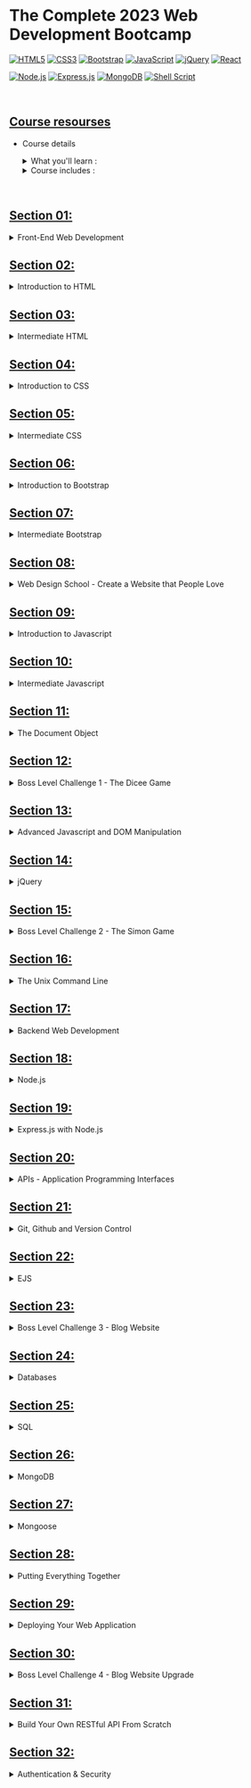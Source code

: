 # The Complete 2023 Web Development Bootcamp

<!-- Icon sections -->

[![HTML5](https://img.shields.io/badge/-HTML5-F05032?style=for-the-badge&logo=html5&logoColor=ffffff)](https://html.com/)
[![CSS3](https://img.shields.io/badge/-CSS3-007ACC?style=for-the-badge&logo=css3)](https://www.free-css.com/)
[![Bootstrap](https://img.shields.io/badge/Bootstrap-563D7C?style=for-the-badge&logo=bootstrap&logoColor=white)](https://getbootstrap.com/)
[![JavaScript](https://img.shields.io/badge/-JavaScript-%23F7DF1C?style=for-the-badge&logo=javascript&logoColor=000000&labelColor=%23F7DF1C&color=%23FFCE5A)](https://www.javascript.com/)
[![jQuery](https://img.shields.io/badge/jquery-%230769AD.svg?style=for-the-badge&logo=jquery&logoColor=white)](https://jquery.com/)
[![React](https://img.shields.io/badge/React-20232A?style=for-the-badge&logo=react&logoColor=61DAFB)](https://reactjs.org/)

[![Node.js](https://img.shields.io/badge/Node.js-43853D?style=for-the-badge&logo=node.js&logoColor=white)](https://nodejs.org/)
[![Express.js](https://img.shields.io/badge/express.js-%23404d59.svg?style=for-the-badge&logo=express&logoColor=%2361DAFB)](http://expressjs.com/)
[![MongoDB](https://img.shields.io/badge/MongoDB-4EA94B?style=for-the-badge&logo=mongodb&logoColor=white)](https://www.mongodb.com/)
[![Shell Script](https://img.shields.io/badge/Shell_Script-121011?style=for-the-badge&logo=gnu-bash&logoColor=white)](https://www.shellscript.sh/)

<br>

<!-- Course resources section -->

## [Course resourses](https://www.appbrewery.co/p/web-development-course-resources/)

- Course details
  <details>
    <summary> What you'll learn :</summary>

  - Build 16 web development projects for your portfolio, ready to apply for junior developer jobs.
  - After the course you will be able to build ANY website you want.
  - Work as a freelance web developer.
  - Master backend development with Node
  - Learn the latest technologies, including Javascript, React, Node and even Web3 development.
  - Build fully-fledged websites and web apps for your startup or business.
  - Master frontend development with React
  - Learn professional developer best practices.
  </details>

  <details> 
    <summary> Course includes :</summary>

  - 65 hours on-demand video
  - 49 downloadable resources
  - 86 articles
  - 14 coding exercise projects
  </details>

<br>
<!-- Course sections -->

## [Section 01:](https://github.com/jhwa426/Bootcamp-Web_Development/tree/main/Section%2001%20-%20Front-End%20Web%20Development)

<details>
  <summary>Front-End Web Development</summary>
	
  ### 1.1. How Does the Internet Actually Work?
  -	**Internet** is a long piece of wire, And that wire connects different computers to each other. It allows computers to transfer data through this giant wire
  -	A server is a computer that provides files and data to other computers, it allows access 24/7.
  -	A client is a computer that any user is used to access the internet.
  -	When the browser request a website, the request is sent to **ISP** (Internet server provider: The company we pay for internet service) then it searches at DNS that contains the web site's IP addresses. Once the DNS finds the IP address it sends it back to the browser vis ISP. Then the browser sends a direct request through ISP and this message will be delivered via Internet Backbone to the server that is located at that IP address. On that server, all files are needed to view the website home page. The server sends these files back to the client through the internet backbone and the client gets to see the website in the browser. All of that happens in milliseconds.

### 1.2. How Do Websites Actually Work?

- To access the web page we need a browser (allows to look up at IP address and receives data from the server).
- Data from the server contains HTML, CSS, and js files.

### 1.3. To get started

- Need Browser (chrome recommended)
- Text Edittor(Atom, vs code)

</details>

## [Section 02:](https://github.com/jhwa426/Bootcamp-Web_Development/tree/main/Section%2002%20-%20Introduction%20to%20HTML)

<details>
  <summary>Introduction to HTML</summary>

### 2.1. Introduction HTML

- HTML : Hyper Text Markup Language.
- A markup language is a computer language that uses tags to define elements within a document.
- html is the foundation of all websites.
- Tag consist of: open tag `<typeOfTag> and closing tag </typeOfTag>`.
- Ex: Heading tag h1, h2, ….,h6 . It gets smaller when the number goes up.
- <typeOfTag /> called self-closing tag.
- Ex: Spacing breack tag <code>br</code>.

### 2.2. The Anatomy of an HTML Tag

- < startTag > Content </ EndTag >
- Horizontal line tag hr accepts attribute size, noshade,..
- Attributes specify modification to the default element.
- Center content using tag `<center>content</center>`.
- Comments are not interpreted by the compiler `<!-- Comment -- >`.

### 2.3. What is The HTML Boilerplate?

- It Is a code template that could be reused.

```
<!doctype html>

<html lang="en">
<head>
<meta charset="utf-8"> //tell the browser that all text in page are encoded using utf-8 encoding system wich is the standered encoding.

<title>The HTML5 Herald</title>
<meta name="description" content="The HTML5 Herald">
<meta name="author" content="SitePoint">

<link rel="stylesheet" href="css/styles.css?v=1.0">

</head>

<body>
<script src="js/scripts.js"></script>
</body>
</html>
```

- <code>meta</code> tag utf-8 tell the browser that all texts on the page are encoded using utf-8 encoding system which is the standard encoding.
- Unicode “utf-8” has all characters and emojis.
- There is a different types of <code>meta</code> tags for diffrent purposes.

### 2.4. How to Structure Text in HTML?

- The code goes inside the body tag.
- Paragraph tag <code>p</code>.
- emphasis Tag <code>em</code> tells the browser that the words between it is emphasis, not just about style.
- italic tag <code>i</code> style element.
- Strong tag <code>strong</code> tells the browser that the words between it is Strong Importance Element.
- <code>bold</code> tag bold styles bold.

### 2.5. HTML Lists

- There are two types of lists.
- Ordered lists <code>ol</code> and unordered lists <code>ul</code>.
- Each type has children <code>li</code> for each item of the list.
- <code>ol</code> list has attributes: start and type to control the list items.

### 2.6. HTML Image Elements

- Self-closing tag that must be with <code>src</code> attribute to the image url.
- <code>alt</code> attribute helps google searching.

### 2.7. HTML Links and Anchor Tags

- HTML : HyperText Markup Language.
- HyperText is some parts of data that connect with hyper links, so when you click on it takes to another part.
- Anchor tags is closing tag `<a> Link text </a>`.
- <code>href</code> attribute is the link destination.

</details>

## [Section 03:](https://github.com/jhwa426/Bootcamp-Web_Development/tree/main/Section%2003%20-%20Intermediate%20HTML)

<details>
  <summary>Intermediate HTML</summary>

### 3.1. HTML Tables

- Tables main tag is <code>table</code>, and everything between is the actual content.
- To make row use tag <code>tr</code>.
- To make cell inside the row use <code>td</code>.

```
<table>
    <thead>
        <tr>
            <th colspan="2">The table header</th>
        </tr>
    </thead>
    <tbody>
        <tr>
            <td>The table body</td>
            <td>with two columns</td>
        </tr>
    </tbody>
</table>
```

### 3.2. HTML forms

- main form tag is <code>form</code> to define what should go into our form.
- <code>label</code> tag to some text related to the <code>input</code> element.
- To use different inputs simply change the <code>type</code> of the <code>input</code> to what is needed.
- <code>textarea</code> tag to write message.
- To submit <code>form</code> button use <code>input</code> with <code>type=”submit”</code>.

### 3.3. publish website

- use GitHub to publish free.
- Make a new repository.
- Initialize with a readme file.
- Upload project files
- Give the version a name and commit.
- Go to settings -> GitHub pages -> source
- Change source from none to the main branch.
- Now the website can be accessed by the internet.

</details>

## [Section 04:](https://github.com/jhwa426/Bootcamp-Web_Development/tree/main/Section%2004%20-%20Introduction%20to%20CSS)

<details>
  <summary>Introduction to CSS</summary>
  
  ### 4.1. Introduction to css
  -	CSS: cascading style sheet.
  -	Styling html.

### 4.2. Inline css

- Going into the tag and change style `attribute = "property:value;"`.

### 4.3. Internal css

- Add <code>style</code> tag inside the <code>head</code> tag.
- Select element inside <code>style</code> tag.
- Make styles -> <code>selector {Property : value}</code> .

```
<head>
<style>
body {
  background-color: linen;
}

</style>
</head>
```

- No website is completely unstyled. That means that there is <em>default styles</em> being applied by the browser.
- <code>hr</code> tag has border style default values.
- One of the most important role in CSS is to realize that everything in HTML is a box, and the style of these boxes can be affected by changing CSS styles.
- <code>height</code> property isn’t uniqe.
- <code>background-color</code> , <code>height</code>, <code>width</code> properties.
- Change default values to achieve the style needed.

### 4.4. External css

- Add styles in external file.css.
- <code>link</code> this file to html page at <code>head</code> tag.
- Anything in html is affected with this external css.
- This the best way to apply css.

### 4.5. Debug CSS code

- Errors in the console for link href for an external file.
- Inline styles override the external and internal styles.
- Internal styles override the external styles.

### 4.6. The Anatomy of CSS syntax

```
selector {
  propery: value;
}
// who { what: how; }
```

### 4.7. CSS selectors

- Using tag name.

```
tagName {
  propery: value;
}
```

- Using class attribute to specify styles for individual <code>html</code> element .

```
.class{
  propery: value;
}
```

- [Selectors refrence](https://www.w3schools.com/cssref/css_selectors.asp).

### 4.8. CSS Ids

- Using <code>id</code> attribute.
- We can only have one instance of one particular tag <code>id</code> inside a single page.
- <code>id</code> can only use in one place.
- <code>id</code> use to identify one element.

```
#id {
  propery: value;
}
```

- <code>class</code> can be used for a group of related items.
- <code>id</code> used to apply specific styles to a single element.
- Any HTML element can have more than one class.
- A pseudo-class is used to define a special state of an element

```
selector:pseudo-class {
  property: value;
}
```

- [Css pseudo classes](https://www.w3schools.com/css/css_pseudo_classes.asp).

</details>

## [Section 05:](https://github.com/jhwa426/Bootcamp-Web_Development/tree/main/Section%2005%20-%20Intermediate%20CSS)

<details>
  <summary>Intermediate CSS</summary>
  
  ### 5.1. What are favicons
  -	It started as an image that appears when the user adds the site to the favorites list, and now it is an image that appears next to the title of the site page.
  -	Favicon.com to create the favicon.
  -	Import it using link tag with `rel=”icon”` inside the head tag.
  ### 5.2. HTML Divs
  -	Div is a special HTML element that allows us to divide content into separate containers or boxes.
  -	It has a height if specify it using style or if it has a content.
  ### 5.3. Box Model
  -	Width and height of the element are pushing any other element.
  -	Border-width make outside border and affect the size of that element.
  -	Padding makes spaces inside the element and affects the size of that element.
  -	Margin makes space around elements and pushing them away.
  -	Inspect in chrome developer tools show box model to customize element.
  ### 5.4. CSS display property
  -	block elements take the whole width of the document.
  -	it doesn't allow another element to set at the same line.
  -	inline elements take the width of the content only.
  -	it doesn't allow to change the element width.
  -	there is an inline-block value, that allows to change width and set elements at the same line.
  -	`img` element treats as an inline-block.
  -	none value removes the element from the web page as it didn't exist.
  -	visibility: hidden -> disappear the element but still exist at the dom.
  ### 5.5. CSS Static and Relative Positioning
  -	there are default roles despite any CSS styles.
    -	first role: content is everything -> content is the first thing that determined how large things get displayed and what the height and width will be.
    -	second role: the order of elements that comes from HTML code -> how we write code into HTML file is how it be displayed.
    -	third role: children sit on parents -> that means that child goes on top of the parent(static position).
  -	To make changes to the order of elements use position property.
  -	static position is the default position of all HTML elements.
  -	Relative position it allows us to position element that we select relative to how it would be positioned had it been static.
  -	coordinates: top, bottom, left, right -> determines we want to move element.
  -	when move element with relative position it doesn't affect any other thing in the screen.
  -	it as if the old position is kept and everything else flows around it.
  -	top with relative make margin top from the static position.

### 5.6. Absolute Positioning

- with absolute positioning we positioning the element relative to it's parent .
- it is about adding a margin relative to it's parent element.
- fixed position -> fixs element in it's position relative to the body of the website and it doesn't moves despite scrolling. .

### 5.7. The Dark Art of Centering Elements

- text-align: center -> works with inline and block displayed elements that doesn't have width.
- margin: auto -> works with elements that have width.

### 5.8. Font Styling in Our Personal Site

- font-family: sans, sans-serif -> main fonts.
- google fonts to specific font. Link the fonts to html and use it with font-family property.

### 5.9. CSS sizing

- font-size: px -> static size.
- % to make size dynamic.
- 100% == 16px
- 1 em == 16px
- with % and em font size get inhereted from parent and added to the child.
- The difference between px and % or em that px doesn't inherte from parent.
- rem = ignore the parent size(root element), that mean parent size won't affect on the child.
- to change font color use color propery.
- font-weight.
- line-height: number -> number without measuring unit.

### 5.10. CSS float and clear

- float element left or right.
- float make other elements at the same row.
-     other elements use clear property to clear float Effect.
- clear value is anti the float value.

</details>

## [Section 06:](https://github.com/jhwa426/Bootcamp-Web_Development/tree/main/Section%2006%20-%20Introduction%20to%20Bootstrap)

<details>
  <summary>Introduction to Bootstrap</summary>
  
  ### 6.1. What is Bootstrap?
  -	Bootstrap is a front-end library, It's a free open source.
  -	front-end is whatever the user sees.
  -	backend determine how everything is going to work.
  -	Responsive means that it response to the view port.

### 6.2. Installing Bootstrap

- copy bootstap cdn -> the simplest way.
- cdn -> stands for content delivery network.
- the concept is instead of hosting website in single location, you have hole bunch of points where that website can be accessed, it looks for the shortest location that website can be delivered.
- when browser reachs cdn link it looks for the shortest root to download bootstrap files if the user doesn't download it.
- when it dowloaded broweser cashes files and doesn't need to redownload it.

  ```

    <!doctype html>
    <html lang="en">
      <head>
        <!-- Required meta tags -->
        <meta charset="utf-8">
        <meta name="viewport" content="width=device-width, initial-scale=1, shrink-to-fit=no">

        <!-- Bootstrap CSS -->
        <link rel="stylesheet" href="https://cdn.jsdelivr.net/npm/bootstrap@4.5.3/dist/css/bootstrap.min.css" integrity="sha384-TX8t27EcRE3e/ihU7zmQxVncDAy5uIKz4rEkgIXeMed4M0jlfIDPvg6uqKI2xXr2" crossorigin="anonymous">

        <title>Hello, world!</title>
      </head>
      <body>
        <h1>Hello, world!</h1>

        <!-- Optional JavaScript; choose one of the two! -->

        <!-- Option 1: jQuery and Bootstrap Bundle (includes Popper) -->
        <script src="https://code.jquery.com/jquery-3.5.1.slim.min.js" integrity="sha384-DfXdz2htPH0lsSSs5nCTpuj/zy4C+OGpamoFVy38MVBnE+IbbVYUew+OrCXaRkfj" crossorigin="anonymous"></script>
        <script src="https://cdn.jsdelivr.net/npm/bootstrap@4.5.3/dist/js/bootstrap.bundle.min.js" integrity="sha384-ho+j7jyWK8fNQe+A12Hb8AhRq26LrZ/JpcUGGOn+Y7RsweNrtN/tE3MoK7ZeZDyx" crossorigin="anonymous"></script>

        <!-- Option 2: jQuery, Popper.js, and Bootstrap JS
        <script src="https://code.jquery.com/jquery-3.5.1.slim.min.js" integrity="sha384-DfXdz2htPH0lsSSs5nCTpuj/zy4C+OGpamoFVy38MVBnE+IbbVYUew+OrCXaRkfj" crossorigin="anonymous"></script>
        <script src="https://cdn.jsdelivr.net/npm/popper.js@1.16.1/dist/umd/popper.min.js" integrity="sha384-9/reFTGAW83EW2RDu2S0VKaIzap3H66lZH81PoYlFhbGU+6BZp6G7niu735Sk7lN" crossorigin="anonymous"></script>
        <script src="https://cdn.jsdelivr.net/npm/bootstrap@4.5.3/dist/js/bootstrap.min.js" integrity="sha384-w1Q4orYjBQndcko6MimVbzY0tgp4pWB4lZ7lr30WKz0vr/aWKhXdBNmNb5D92v7s" crossorigin="anonymous"></script>
        -->
      </body>
    </html>
  ```

### 6.3. Web Design 101 - Wireframing

- Wireframing -> settle all design before coding it(using sketch).
- markup -> high fidelity representation of design. what you see is what you end up getting(using photoshop).
- prototyppe -> animated version of website.

### 6.4. The Bootstrap Navigation Bar

- [Documentation](https://getbootstrap.com/docs/4.5/components/navbar/)

### 6.5. Bootstrap Grid Layout System

- [Documntaion](https://getbootstrap.com/docs/4.5/layout/grid/)

### 6.6. A Note About CSS Link Order

- CSS code is executed from bottom to top so the order of your code matters
- Unlike CSS and JavaScript, HTML code is executed from top to bottom so the order of your code matters.

### 6.7. Bootstrap Containers

- all content goes inside container.
- container-fluid -> takes 100% width of the screen.

### 6.8. Bootstrap Buttons & Font Awesome

- [Buttons Documentation](https://getbootstrap.com/docs/4.5/components/buttons/).
- link fontAwesome library to our website.
- [fontAwesome](https://fontawesome.com/).

</details>

## [Section 07:](https://github.com/jhwa426/Bootcamp-Web_Development/tree/main/Section%2007%20-%20Intermediate%20to%20Bootstrap)

<details>
  <summary>Intermediate Bootstrap</summary>
  
  ### 7.1. The Bootstrap Carousel
  -	slideshow.
  -	set carousel options by adding data-option="value".
  -	[Documentation](https://getbootstrap.com/docs/4.5/components/carousel/).
  -	aria-hidden="true" -> to be hidden from screen reader.
  -	class="sr-only" -> to screen reader only.
  ### 7.2. The Bootstrap Cards
  -	[Documentation](https://getbootstrap.com/docs/4.5/components/card/).
  ### 7.3. The CSS Z-Index and Stacking Order
  -	Each element has x, y and z aixs.
  -	the default z-index for all elements is 0.
  -	-1 -> shows the element behind everything.
  -	z-index only work when element has position fixed, absolute and relative.
  -	static position doesn't make z-index work.

### 7.4. Media Query Breakpoints

- Make website responsive by media query.
- @media < type > ( feature )
- there is many types of media like print, speach, screen.

### 7.5. How to become a Better Programmer

- Code Refactoring:
  - Readablity -> easy to understand not just for urself but to your future self, and for others.
  - Modularity -> how easy to use bets of code.
  - Efficiency -> how fast does your code run.
  - length.

### 7.6. Advanced CSS - Combining Selectors

- selector1, selector2 { sharedProperty }
- Hierarchical Selectors -> selector1(parent) selector2(child){propertyAppiedToChild}
- Combined Selectors -> selector1.selctor2{ProprtyToTheSameElement}

### 7.7. Advanced CSS - Selector Priority

- the last css role has priorety over everything above it.
- class is more specific than html selector, So it has high priorty.
- id has the highest priorty than class and html.

</details>

## [Section 08:](https://github.com/jhwa426/Bootcamp-Web_Development/tree/main/Section%2008%20-%20Web%20Design%20School%20-%20Create%20a%20Website%20that%20People%20Love)

<details>
  <summary>Web Design School - Create a Website that People Love</summary>

### 8.1. Introduction to web Design

- Users take milliseconds to judge the product through it's design.
- Design is the cheapest way to make product look expensive.

### 8.2. principles of design - 1. Color Theory

- principles of design:
- color theory -> Every main color have a mood.
  1. Red -> love, energy, intensity.
  2. Yellow -> Joy, intellect, attention
  3. Green -> freshness, safty, growth.
  4. Blue -> stability, trust, serenity.
  5. Purble -> Royality, wealth, feminity.
- what msg I wanna give to User?
- colorbullet.

### 8.3. principles of design - 2. Typography

- like colors, fonts have different moods.
- serif family -> traditional, stable, respectable.
- use only 2 fonts to one design.

### 8.4. principles of design - 2. User Interface

1. hierarchy:

   - eyes look at big items first.
   - color can make eyes look at the item directly.

2. layout :

   - different size, image, shape .
   - lenght of each line of text doesn't be too short or too long.

3. Alignment:

   - Position items on website relative to each other.
   - reduce the number of aligments

4. white space (space around elements):

   - By adding more space around the element it makes design more minimilize and more elevated.

5. Audience:

   - Think about the audience and what important for them.
   - flexibility important for design.

### 8.5. principles of design - 3. User Experience

1. simplicity.
2. Consistency:

   - but also keep the functionality.
   - make it simple to use, not make user learn how to use.

3. Reading Patterns
4. All platform design

   - Responsive is very important.
   - Not take much scroll to know what is going on in the website.
   - Not make much warning messages.

5. **Don't use Your Powers For Evil**

   - Don't make user make actions that he don't neccessarly do this.
     Ex. make btn that buy for something colored to buy more than the main buying btn.
   - Help user to do what they want to do.

### 8.6. practise

- [Hotel page for practise](https://www.canva.com/design/DAELSe8JfD4/3vIsqI3kACNKsbFqYu-9lQ/view?utm_content=DAELSe8JfD4&utm_campaign=designshare&utm_medium=link&utm_source=publishsharelink#1).

</details>

## [Section 09:](https://github.com/jhwa426/Bootcamp-Web_Development/tree/main/Section%2009%20-%20Javascript)

<details>
  <summary>Introduction to Javascript</summary>

### 9.1. Introduction to Javascript

- It also known [EcmaScript](https://en.wikipedia.org/wiki/ECMAScript).
- java vs javaScript is like car vs carprt.
-     js id interpreted programming language, java is compiled programming language.
- It started as front-end language to make animation.

### 9.2. Javascript Alerts - Adding Behaviour

- Google chrome provide developer tool console to write line by line js code.
- using source tap inside console tap to write multiple lines of js code.
- source -> snippts -> new snippt (file.js);

```
  alert('Message to be alerted.');
  //keyword("")end
```

### 9.3. Data Types

- String -> everything inside "" or ''.
- Numbers.
- Boolean -> true or false.
- typeof(variable) -> tells the type of the variable.

### 9.4. Variables

- prompt('msg') -> allows user to write input.
- var name = value -> to define variable.

### 9.5. Naming and Naming Conventions

- naming variables using camelCase.
- always give meaning names to variables.
- variables name can't be a keyword.
- variables name can't begin with numbers but it can contain number.
- variables name can't contain Spaces.
- numbers, characters, \_ , $ are the only simpoles that valid.

### 9.6. String Concatenation

- concat two or more strings using + -> Str1 + str2 = srt1str2.

### 9.7. String Lengths

- str.length -> returns the numbers of str characters.

### 9.8. Slicing and Extracting Parts of a String

- programmers always count from 0.
- slice(startindex, endIndex) -> Starting from StartIndex untill but not incloding endIndex and returns that new str.

```
  var tweet = prompt("Msg limited to 140 char.")
  var sliceTweet = tweet.slice(0, 140)
  alert("You tweeted: " + sliceTweet)
```

### 9.9. Changing Casing in Text

- str.toUpperCase() -> all characters to upperCase.
- str.toLowerCase() -> all characters to lowerCase.

```
  var name = prompt("Enter Name")
  var fLetter = name.slice(0, 1);
  var restOfLetters = name.slice(1, name.length);
  alert("Your name is: " + fLetter.toUpperCase() + restOfLetters.toLowerCase())
```

### 9.10. Basic Arithmetic and the Modulo Operator in Javascript

- Modulo -> gives the remainer of the division (num % num).
- Modulo checkes if a number is fully divisible by another number.

### 9.11. Increment and Decrement

- var x = 1 ; x = x + 1; -> Equals x++ ->Equals x += x
- var x = xNum; var y = yNum -> x += y // adding y to x
- += , -=, \*=, /= all works the same.

### 9.12. Functions Part 1: Creating and Calling Functions

- Functions -> is package reapeted code into {} and giving it a name.
- all that blocked code will be exicuted when you call that function.
- creating a function -> function funcName(){//package of code}
- calling function -> funcName();.

### 9.13. Functions Part 2: Parameters and Arguments

- functions take inputs called parameters.
- It's variable that can be used in this function.
- Math.floor(number) -> round down Number.

```
  function lifeInWeeks(age) {

      //Write your code here.
      var   leftedYears = 90 - age;
      var   days = leftedYears * 365;
      var   weeks = leftedYears * 52;
      var   months = leftedYears * 12;
      console.log("You have " + days  + " days, " + weeks + " weeks, and " + months + " months left.")

  }
  lifeInWeeks(25)

```

### 9.14. Functions Part 3: Outputs & Return

- In order to have output from function we have to use return keyword.

</details>

## [Section 10:](https://github.com/jhwa426/Bootcamp-Web_Development/tree/main/Section%2010%20-%20Intermediate%20Javascript)

<details>
  <summary>Intermediate Javascript</summary>

### 10.1. Random Number Generation in

- Math.random() -> generates random number between 0 and 0.999999999999 it never reachs 1.
- [Documentation](https://developer.mozilla.org/en-US/docs/Web/JavaScript/Reference/Global_Objects/Math/random).
- Math.random() \* num -> range of numbers is from 0 to less than (not including) num.
- Pseudorandom number generators](https://www.youtube.com/watch?v=GtOt7EBNEwQ).
- Math.floor(Math.random() \* n) +1 -> generates Number between 1 to n.

### 10.2. Control Statements: Using If-Else Conditionals & Logic

- control flow -> controling the flow of code depends on condition.

### 10.3. Comparators and Equality

- Comparators -> compare two different values.
- ===, ==, <, >, <=, >=, !==, !=.
- The important difference between === and == is even though === check for equality also checking the type of data type.

### 10.4. Combining Comparators

- AND &&, OR ||, NOT !.

### 10.5. Coding Exercise 5: BMI Calculator

```
function bmiCalculator (weight, height) {

    var interpretation = weight / (height *2);

    if (interpretation < 18.5)

    {

        return "Your BMI is " + interpretation + ", so you are underweight.";

    }

    else if (interpretation >= 18.5 && interpretation <= 24.9)

    {

        return "Your BMI is " + interpretation + ", so you have a normal weight.";

    }

    else {

        return "Your BMI is " + interpretation + ", so you are overweight.";

    }

    return interpretation;

}
```

### 10.6. Coding Exercise 6: Leap Year Challenge

```
function isLeap(year) {

    if (year % 4 === 0 ) {
        if(year % 100 === 0){
            if(year % 400 === 0){
                return "Leap year."
            }else{
                return "Not leap year."
            }
        }else{
            return "Leap year."
        }

    } else {
        return "Not leap year."
    }

}
```

### 10.7. Collections: Working with Javascript

- Arrays -> is a collection of related items that can be stored together into the same variable.
- var arr = [item1, item2, item3, ....].
- arr[0] -> returns the fisrt index.
- arr.length -> the number of array items.
- arr.includes(item) -> check if this item is exist, it returns true or false.

### 10.8. Adding Elements and Intermediate

- arr.push(value) -> Adding new item at the end of the array.
- arr.pop() -> Remove the last item of the array.
- fizzBuzz Game :

```
var result = [];
var count = 1;
function fizzBazz(){
  while(count <= 100 ){ //while loop
    if (count % 3 === 0 && count % 5 ===0){
      result.push("fizzBuzz")
    }else if(count % 3 === 0){
      result.push("fizz")
    }else if (count % 5 === 0){
      result.push("buzz")
    }else{
      result.push(count)
    }
    count++;
  }
  console.log(result);
}
```

- The order of if statements is matter.

### 10.9. Coding Exercise 7: Who's Buying Lunch?

```
function whosPaying(names) {

    var arrayLength = names.length;

    var randomIndex = Math.floor(Math.random() * arrayLength);

    return names[randomIndex] + " is going to buy lunch today!";

}
```

### 10.10. Control Statements: While Loops

- To make sequance of data.
- while(end){//Sequance something ; change}
- satete -> if something is true.
- The bad thing about while loop is that it will run the program as long the condition is true, So it might be infinte loop.

```
  //Bottels Challenge solution
  var numberOfBottles = 99
  while (numberOfBottles >= 0) {
      var bottleWord = "bottle";
      if (numberOfBottles === 1) {
    bottleWord = "bottles";
      }
      console.log(numberOfBottles + " " + bottleWord + " of beer on the wall");
      console.log(numberOfBottles + " " + bottleWord + " of beer,");
      console.log("Take one down, pass it around,");
    numberOfBottles--;
      console.log(numberOfBottles + " " + bottleWord + " of beer on the wall.");
}
```

### 10.11. Control Statements: For Loops

- for(start; end; change){//Sequance something}.
- iterate -> run a piece of code many times.
- Fibonacci Callenge

```
function fibonacciGenerator (n) {
        var output = [];
  if(n === 1){
    output = [0];
  }else if (n=== 2){
    output = [0, 1];
  }else{
    output = [0, 1];
    for(var i = 2; i< n; i++){
      output.push(output[output.length -2] + output[output.length - 1]);
    }
  }
  return output;
}
```

- [Challenge flowchart](https://drive.google.com/file/d/1g8vVtqhSj44vcElfc-HK0nMbecteW8Yg/view).

</details>

## [Section 11:](<https://github.com/jhwa426/Bootcamp-Web_Development/tree/main/Section%2011%20-%20The%20Document%20Object%20Model%20(DOM)>)

<details>
  <summary>The Document Object</summary>

### 11.1. Adding Javascript to Websites

- Inline js -> By adding attributes to html elements, EX. onload="jsCode".(Not a good practice).
- Enternal -> By adding script type="text/javascript" tag to page and write js code inside it.
- External file -> script tag with src to the external js file.
- js scripts tag goes at the bottom of code unlike css links.

### 11.2. Object Model (DOM)

- DOM -> Document Object Model.
- it turns the document into a tree of objects that can be related to each others.
- [HTML tree Generator Extention](https://chrome.google.com/webstore/detail/html-tree-generator/dlbbmhhaadfnbbdnjalilhdakfmiffeg).
- Each child enhirets a document object.
- [firstElementChild](https://developer.mozilla.org/en-US/docs/Web/API/ParentNode/firstElementChild).
- [lastElementChild](https://developer.mozilla.org/en-US/docs/Web/API/ParentNode/lastElementChild).
- Objects inside the DOM has properties(describes thomething about object) and methods(the things that object can do).
- Metod -> is associated to an object.

### 11.3. Selecting HTML Elements with js

- [getElementById](https://developer.mozilla.org/en-US/docs/Web/API/Document/getElementById).
- [querySelector](https://developer.mozilla.org/en-US/docs/Web/API/Document/querySelector).
- [querySelectorAll](https://developer.mozilla.org/en-US/docs/Web/API/Document/querySelectorAll).

### 11.4. Manipulating and Changing Styles

- style property -> to change the css styles.
- [Css properites in js](https://www.w3schools.com/jsref/dom_obj_style.asp).

### 11.5. The Separation of Concerns: Structure vs Style vs Behaviour

- html file -> to strucure
- css files -> to style
- js file -> to behaviour
- Adding classes using js and style that classes using css.
- element.classList -> returns the list of classes.
- element.classList.add("className") -> add class to element.

### 11.6. Text Manipulation and the Text Content

- element.innerHTML -> all child html.
- element.textContent -> the child text only without html tags.

### 11.7. Manipulating HTML Element Attributes

- [attributes](https://developer.mozilla.org/en-US/docs/Web/API/Element/attributes).
- [setAttribute](https://developer.mozilla.org/en-US/docs/Web/API/Element/setAttribute), [getAttribute](https://developer.mozilla.org/en-US/docs/Web/API/Element/getAttribute), [toggleAttribute](https://developer.mozilla.org/en-US/docs/Web/API/Element/toggleAttribute)

</details>

## [Section 12:](https://github.com/jhwa426/Bootcamp-Web_Development/tree/main/Section%2012%20-%20%20Boss%20Level%20Challenge%201%20-%20The%20Dicee%20Game)

<details>
  <summary>Boss Level Challenge 1 - The Dicee Game</summary>
- Dicee Game project.
</details>

## [Section 13:](https://github.com/jhwa426/Bootcamp-Web_Development/tree/JS-and-DOM-manipulation/Section%2013%20-%20Advanced%20Javascript%20and%20DOM%20Manipulation)

<details>
  <summary>Advanced Javascript and DOM Manipulation</summary>

- Drum kit project.

### 13.1. Adding Event Listeners to a Button

- [addEventListener](https://developer.mozilla.org/en-US/docs/Web/API/EventTarget/addEventListener).

### 13.2. Higher Order Functions and Passing

- Higher Order Functions -> are functions that takes other functions as inputs or returns function as an output.

### 13.3. A Deeper Understanding of Javascript Objects

- Constructor: A constructor is a function that initializes an object.
- Constructor functions -> the name has to be capitalized.

```
  // Create constructor
  function Person(first, last, age, eye) {
    this.firstName = first;
    this.lastName = last;
    this.age = age;
    this.eyeColor = eye;
  }
  //create objects
  var myFather = new Person("John", "Doe", 50, "blue");
  var myMother = new Person("Sally", "Rally", 48, "green");
```

### 13.4. How to Use Switch Statements in js

- switch takes code into different track depending on differnt value.

### 13.5. Objects, their Methods and the Dot Notaion

- Method is a function that associated with an object.
- calling methods and ptoperty -> with dot notation.

```
      var crash = new Audio("./sounds/crash.mp3") //Create object from Audio constructor
      crash.play() // Use play function from the Audio constructor
```

### 13.6. Using Keyboard Event Listeners to Check for Key Presses

- using eventListner keydown.

### 13.7. Understanding Callbacks and How to Respond to Events

- Callback function -> is a function that gets passed in as an input.
- It has to wait something to happens.
- It triggers the actual event that happens.

### 13.8. Adding Animation to Websites

- Adding class to clicked btn and setTimeout to remove the class

</details>

## [Section 14:](https://github.com/jhwa426/Bootcamp-Web_Development/tree/main/Section%2014%20-%20jQuery)

<details>
  <summary>jQuery</summary>

### 14.1. What is jQuery?

- jQuery is javascript library that someone wrote it to simplify js code and make it easy to use.

### 14.2. How to Incorporate jQuery into websites

- Download jquery file or use cdn link.
- include scripts at the end of website or add the code inside ready function to avoid loading js file before loading jquery file.

```
$( document ).ready(function() {
  // Handler for .ready() called.
});
```

### 14.3. How Minification Works to Reduce File Size

- Minify file removes spaces, comments and new lines to Reduce File Size.
- [Minifier website](https://www.minifier.org/).

### 14.4. Selecting Elements with jQuery

- Using $('selector').

### 14.5. Manipulating Styles with jQuery

- $('Selector').css('cssProperty', 'value') -> To set the value.
- $('Selector').css('cssProperty', 'value') -> To get the value.
- $('Selector').addClass('classname1 className2'), $('Selector').removeClass('classname1 className2').
- $('Selector').hasClass('className') -> return true or false.

### 14.6. Manipulating Text with jQuery

- $('Selector').text('Text to be added').
- $('Selector').html('< htmlTag />').

### 14.7. Manipulating Attributes with jQuery

- $('Selector').attr('attName', 'value') -> To set the attr value.
- $('Selector').attr('attName', 'value') -> To get the attr value.
- class is also attr.

### 14.8. Adding Event Listeners with jQuery

- $('Selector').eventName(callbackFunction) -> It triggers all element that matches Selector without having to make for loop.
- $('Selector').on("eventName", callbackFunction).

### 14.9. Adding and Removing Elements with jQuery

- element.before(element) -> creates element before the target element itself(before the opening tag of the selected element).
- element.prepend(element) -> creates element before the content of target element.
- element.after(element) -> creates element after the target element itself(after the opening tag of the selected element).
- element.apend(element) -> creates element after the content of target element.
- element.remove() -> Removes all selected elements.

### 14.10. Website Animations with jQuery

- element.hide(), element.show(), element.toggle().
- element.fadeOut(), element.fadeIn(), element.fadeToggle().
- element.slideUp(), element.slideDown(), element.slideToggle().
- element.animate({poperty: value}) -> we can only add css roles that a numeric value.

</details>

## [Section 15:](https://github.com/jhwa426/Bootcamp-Web_Development/tree/main/Section%2015%20-%20Boss%20Level%20Challenge%202%20-%20The%20Simon%20Game)

<details>
  <summary>Boss Level Challenge 2 - The Simon Game</summary>
- Dicee Game project.
</details>

## [Section 16:](https://github.com/jhwa426/Bootcamp-Web_Development/tree/main/Section%2016%20-%20The%20Unix%20Command%20Line)

<details>
  <summary>The Unix Command Line</summary>

### 16.1. Installing the Hyper Terminal

- [Installing](https://git-scm.com/downloads).

### 16.2. Understanding the Command Line. Long Live the Command Line!

- kernel -> is core of operating system, the actual program that interfaces the hardware.
- shel -> refers to user interface, for you as a human to be able to interact with kernel and in turn with the hardware of the computer.
- there is two variants to shell:
  - grafical user interface shell -> finder to find and access files is an example.
  - command line interface.
- Bash-sell -> Bourne again shell.
- It is a CLI or command line interpretter for the UNIX system.
- Using cmd bash-shell is easier and faster to do a lot of common things.

- with cmd we have full control and more flexibility.

### 16.3. Command Line Techniques and Directory Navigation

- Open up your hyper termial.
- ls a -> //shows all files including the hidden files.
- ls -> stands to list , prints all folders and files in the directory.
- ~ -> the root folder.
- cd /directory -> to navigate forwards to another directory.
- cd ../ -> to navigate backwords outside folder.
- when typing the first character of folder name and press tab it auto completes the name of directory.
- cd ~ -> go to the root directory.
- hit the up button to get the histoy of all commands.
- ctrl + a -> go to the beginning of line, ctrl + e -> go to the end of line.
- ctrl + u -> clear entire line.

### 16.4. Creating, Opening, and Removing Files through the Command Line

- **Some command lines:**
  - mkdir folderName -> //Creates a directory.
  - cd folderName -> //change directory to the new folder created.
  - touch fileName.extension -> //creates new file.
  - start fileName.extension -> to open the file(open for mac).
  - start -a Atom fileName.extension -> to open the file with Atom application for Example(use open for mac).
  - rm fileName.extension -> removes the file.
  - pwd -> show the current folder location (print working directory).
  - rm \* -> remove all files.
  - rm -r folderName -> remove folder.
- [Learn More about hyper terminal](https://www.learnenough.com/command-line-tutorial/basics).

</details>

## [Section 17:](https://github.com/jhwa426/Bootcamp-Web_Development/tree/main/Section%2017%20-%20Backend%20Web%20Development)

<details>
  <summary>Backend Web Development</summary>
- Full-stack -> Front-end + Back-end.
</details>

## [Section 18:](https://github.com/jhwa426/Bootcamp-Web_Development/tree/main/Section%2018%20-%20Node.js)

<details>
  <summary>Node.js</summary>

### 18.1. What is Node.js?

- Allows us to create backend using javaScript.
- one language to make frontend and backend.
- nodejs: allows us to take js out of the browser and it librerates it allowing it to interact directely with the hardware of the computer.
- Sowe can make full application like descktop applications like atom with node(on our computer).
- we Can also run nodejs on server.
- Very fast programming language.

### 18.2. Install Node.js

- [node website](https://nodejs.org/en/).

### 18.3. The Power of the Command Line and How to Use Node

- $ pwd -> //print working directory
- $ cd -> //change directrory
- $ls -> //list of directroies and files
- $mkdir folderName -> //make directrory
- $touch fileName -> //make file
- $node file.js -> //usenode to run this file

### 18.4. The Node REPL (Read Evaluation Print Loops)

- Allows you to execute code in bite sized chunks(like console).
- By installing node we install it's REPL.
- $node -> //To run node REPL.
- crtl + c -> get out from any process.
- $ .exit -> // to exist the REPL(or twice crtl + c ).
- $ clear -> //clear commands

### 18.5. How to Use the Native Node Modules

- Libraries of code that the node team wrote.
- var creates variable.
- const -> can't change the value.
- [file system module](https://nodejs.org/api/fs.html).
- In order to use module we have first to require it.

```
const fs = require('fs');
```

- Now we can use it in our project.

```
fs.copyFileSync('source.txt', 'destination.txt'); //copy source file into destination
```

- [Native moduls and the documentation of how to use it](https://nodejs.org/api/).

### 18.6. The NPM Package Manager and Installing External Node Modules

- NPM -> Node Package Manager for External modules.
- Bits of reusable code that somebody wrote, and usine npm we can incorporate those packages into your project.
- When we install node we already install NPM.
- $npm init -y -> intailize NPM package.json file into the project.
- Example of npm package
  - [superheroes ](https://www.npmjs.com/package/superheroes).
  - [supervillains](https://www.npmjs.com/package/supervillains).

</details>

## [Section 19:](https://github.com/jhwa426/Bootcamp-Web_Development/tree/main/Section%2019%20-%20Express.js%20with%20Node.js)

<details>
  <summary>Express.js with Node.js</summary>

### 19.1. What is Express?

- It's a Node framework.
- Built to make you write less repeatitive code.
- [Express Documentation](https://expressjs.com/).

### 19.2. Creating Our First Server with Express

- open hyper terminal and Editor.

1. Create new directory for the project $mkdir directory.
2. cd into directory $ cd directory
3. inside directrory make new file to start server from it $ touch index.js
4. initialize npm $ npm init
5. open project inside atom $ atom . .
6. install express $ npm install express.
7. require express:

```
const express = require('express')
const app = express()

app.listen(3000, () => {
  console.log(`App listening at http://localhost:3000`)
})
```

8. run server $ node index.js

### 19.. Handling Requests and Responses: the GET Request

- app.get -> define what happens ewhen someone makes a get request to the route on the first parameter.
- req -> the request that sent to the server.
- res -> the response that server send.

```
//Send the browser some information to display
app.get('/', (req, res) => {
  res.send('Hello World!') //send text or html <h2>Hello World!</h2>
})
```

### 19.3. Nodemon Installation

- a npm package that auto start our servers.
- Once you install it, it will be available across your all projects.
- [nodemon](https://github.com/remy/nodemon).

### 19.4. Understanding and Working with Routes

- You can set up as many routes as you wish.

```
app.get('/contact', (req, res) => {
  res.send('Contact page')
})
app.get('/about', (req, res) => {
  res.send('About page')
})
```

### 19.5. Calculator Setup Challenge

- Make a new folder called Calculator on your Desktop
- Change Directory to this new folder
- Inside the Calculator folder, create a new file called calculator.js
- Set up a new NPM package
- Open the project folder in Atom
- Using NPM install the express module
- Require express in your calculator.js
- Setup express
- Create a root route get method with app.get()
- Send the words Hello World from the root route as the response
- Spin up our server on port 3000 with app.listen
- Run server with nodemon

### 19.6. Calculator Setup: Challenge Solution

- $ mkdir Calculator
- $ cd Calculator
- $ touch calculator.js
- $ npm init
- $ atom .
- $ npm install express

```
Starter Code
```

- $ nodemon calculator.js

### 19.7. Responding to Requests with HTML Files

- make index.html file

```
app.get('/', function(req, res){
  res.sendFile(__dirname + '/index.html')
})

```

### 19.8. Processing Post Requests with Body Parser

- Submit button sends the data into the form into the location(route) that at action attribute.
- [List of HTTP status codes](https://en.wikipedia.org/wiki/List_of_HTTP_status_codes).
- In order to recieve post data from form we need to install package body-parser and require it, then we tell our app to use it.

```
require('express');
const bodyparser = require('body-parser')

const app = express()
app.use(bodyparser.urlencoded({extended : true}))

app.get('/', function(req, res){
  res.sendFile(__dirname + '/index.html')
})

app.post('/', function(req, res){
  console.log(req.body);
})
```

- It parses the req into text, so to convert to numder use Number(req.body.num).

### 19.9. BMI Routing Challenge

1. Create a new file called bmiCalculator.html inside the Calculator folder from the last challenge
2. Add the HTML boilerplate and set the page title to BMI Calculator
3. Add an HTML form, this form will make a post request to our server at the route /bmicalculator. The form will have 2 inputs, weight and height with placeholder text that tell the user what they should type into which text box.
4. Add a button which says “Caculate BMI”
5. Add the get and post methods for the /bmicalculator route into the same server.js file we've been using
6. Use sendFile() to send the bmiCalculator.html page as a response inside the get method.
7. Add an h1 that says BMI Calculator
8. Inside server.js , create 2 variables, one for weight and one for height.
9. Use the BMI calculator code you wrote previously, or write some new code to calculate and send back the result as text. It should read something like "Your BMI is n" where n is equal to the calculated BMI based on their weight and height inputs.

### 19.10. Solution to the BMI Routing Challenge

```
app.get('/bmicalculator', function(req, res){
  res.sendFile(__dirname + '/bmiCalculator.html')
})
app.post('/bmicalculator', function(req, res){
  var weight = parseFloat(req.body.weight);
  var height = parseFloat(req.body.height);
  var bmi = weight / (height * height)

  res.send("Your BMI is "+ bmi )
})
```

</details>

## [Section 20:](https://github.com/jhwa426/Bootcamp-Web_Development/tree/main/Section%2020%20-%20APIs%20-%20Application%20Programming%20Interfaces)

<details>
  <summary>APIs - Application Programming Interfaces</summary>

### 20.1. Why Do We Need APIs?

- Application Programming Interfaces: is a set of command, functions, protocol and objects that prorammers can use to create software or interact with external system.

### 20.2. API Endpoints, Paths and Parameters.

- Endpoint: Every API that interacts with external server has endpoint "The url of the get request".
- Path: the word after the last (/) in the endpoint url.
- Parameters: the words at the end of url after (?) in the endpoint url
  - consists of ?key=value, the first parameter after (?) and the rest of parameters sfter (&).
  - The order of parameters dosen't matter.
- [kanye API](https://kanye.rest/).
- [Joke API](https://sv443.net/jokeapi/v2/).

### 20.3. API Authentication and Postman

- Authentication: Every time you make a request through the API, they have to be able to identify you as a developer and they have to keep track how often you use this API to get data, then charge you or limit you accordingly.
- [weather API](https://openweathermap.org/api).
- sign up and sign in.
- API key and create a key.
- when we testing APIs we use [Postman](https://www.postman.com/downloads/).

### 20.4. What is JSON?

- Stands for Javascript Object Notation.
- It's not the only data that can receive data from APIs.
- [JSON vs XML](https://www.w3schools.com/js/js_json_xml.asp).
- [chrome extention JSON Viewer](https://chrome.google.com/webstore/detail/json-viewer-pro/eifflpmocdbdmepbjaopkkhbfmdgijcc).
- [The Rise and Rise of JSON](https://twobithistory.org/2017/09/21/the-rise-and-rise-of-json.html).

### 20.5. Making GET Requests with the Node HTTPS Module

- [Ways To make get request](https://www.twilio.com/blog/2017/08/http-requests-in-node-js.html).
- Use native httpRequest Module.
- Require it but you don't need to insall it.
- [HTTPS](https://nodejs.org/api/https.html#https_https_get_url_options_callback).

```
app.get('/', function(req, res){
  //url parts
  const query = 'london';
  const  apiKey = '3b712ebc109bc87b541a0abaa0f64b85';
  const unit = 'metric';
  //request from our Server to external server 'API'
  const url = `https://api.openweathermap.org/data/2.5/weather?q=${query}&appid=${apiKey}&units=${unit}`;
  https.get(url, function(response){
    console.log((response));
  })

})
```

### 20.6. How to Parse JSON

- [All response.statusCode](https://developer.mozilla.org/en-US/docs/Web/HTTP/Status).
- [statusCode for fun :)](https://httpstatusdogs.com/).
- JSON.parse(jsonData) -> convert data to Object.
- JSON.stringfy(objectData) -> convert Object to Json.

```
app.get('/', function(req, res){
  https.get(url, function(response){
    //response from external Server to our server
    response.on('data', function(data){
      console.log(data);
      const weatherData = JSON.parse(data);
      const temp = weatherData.main.temp;
      const weatherDescription = weatherData.weather[0].description
    })
  })
})
```

- [Hex to Text](https://cryptii.com/pipes/hex-to-text).

### 20.7. Using Express to Render a Website with Live API Data

- Only one res.send() is allowed in the same request.

```
//request from client to our server
app.get('/', function(req, res){
  //request from our Server to external server 'API'
  https.get(url, function(response){
    //response from external Server to our server with data
    response.on('data', function(data){
      const icon = weatherData.weather[0].icon;
      const iconUrl = `http://openweathermap.org/img/wn/${icon}@2x.png`;
      console.log(weatherData + temp + weatherDescription + icon + iconUrl);

      //response from our server to client server
      res.write(`<p>The weather description is ${weatherDescription}</p>`)
      res.write(`<h1>The Tempereture in ${query} is ${temp} in Celcuis Degrees. </h1>`)
      res.write(`<img src="${iconUrl}" />`)
      res.send()
    })
  })
})
```

### 20.8. Using Body Parser to Parse POST Requests to the Server

- create form to send city name from input.
- recieve that input data by body-parser module.

```
app.get('/', function(req, res){
  //url parts
  const query = req.body.cityName;
})
```

### 20.9. The Mailchimp API - What You'll Make

- Make Real website on web.

### 20.10. Setting Up the Sign Up Page

- Setting new project using node and express.
- $touch file1 file2 file3-> we can write more than one file with a single space between them.
- Use bootstrap to make styles and signup.html page.
- In order to make our server serve css files and imgages folders we need function called static('ourStaticFolder').

```
const bodyParser = require('body-parser')
const app = express() //make new instance from express
app.use(express.static("public"))
app.use(bodyParser.urlencoded({extends: true}))
app.get('/', function(req, res){
  res.sendFile(__dirname + '/signup.html')
});

app.post('/', function(req, res){

  const fName = req.body.fName;
  const lName = req.body.lName;
  const email = req.body.email;
})
```

- [Mailchimp API Reference](https://mailchimp.com/developer/api/marketing/).

### 20.11. Posting Data to Mailchimp's Servers via their API

- [Mailchimp Getting Started](https://mailchimp.com/developer/guides/marketing-api-conventions/).
- login to Mailchimp then create API key.
- [Mailchimp List Documentation](https://mailchimp.com/developer/api/marketing/lists/#post_/lists/-list_id-).
- Use list id (audiance id) to help Mailchimp to identify the list that you want to put your subscribers on it.
- To send data using https use https.request() and make it into a variable to send data from the form.
- url: 'https://<dc>.api.mailchimp.com/3.0/' -> the endpoint and path
- auth: 'anystring:<YOUR_API_KEY>' -> in https options there is auth.

```
app.post('/', function(req, res){
  const data = {
    members : [
      {
        //the value is from the form
        email_address : email,
        status: "subscribed",
        merge_fields: {
                FNAME: fName,
                LNAME: lName
        }
      }
    ]
  }
  const jsonData = JSON.stringify(data);

  const listId   = "listId"
  const url      = `https://<dc>.api.mailchimp.com/3.0/lists/${listId}`
  const options  = {
    method: 'POST',
    auth: 'anystring:<YOUR_API_KEY>'
  }
  const request = https.request(url, options, function(response){

    response.on('data', function(data){
      console.log(JSON.parse(data));
    })

  }); //data recieved from external API

  //data which is sent to an external API from the form
  request.write(jsonData)
  request.end()
});
```

### 20.12. Adding Success and Failure Pages

```
const request = https.request(url, options, function(response){

    if(response.statusCode === 200){
      res.sendFile(__dirname + '/success.html')
    }else{
      res.sendFile(__dirname + '/failure.html')
    }

  });
//Try Again
app.post('/failure', function(req, res){
  res.redirect('/')
})
```

### 20.13. Deploying Your Server with Heroku

- [Heroku](https://www.heroku.com/).
- [Heroku Node.js Documentation](https://devcenter.heroku.com/articles/getting-started-with-nodejs).
- To make app work locally and on heroku port.

```
app.listen(process.env.PORT || 3000, function(req, res){
  console.log('Running at 3000 server.');
})
```

- Create a Procfile and declare what command should be executed to start your app inside it:

```
web: node app.js
```

- Use git:

1. $ git init
2. $ git add .
3. $ git commit -m "Message"
4. $ heroku create
5. $ git push heroku master

- To update : use 1, 2, 3, 5 commands.

</details>

## [Section 21:](https://github.com/jhwa426/Bootcamp-Web_Development/tree/main/Section%2021%20-%20Git%2C%20Github%20and%20Version%20Control)

<details>
  <summary>Git, Github and Version Control</summary>

### 21.1. Introduction to Version Control and Git

- Version Control: make you can Roll back to a previous versions of the project.

### 21.2. Version Control Using Git and the Command Line

- [Download Git for Windows and Mac](https://git-scm.com/downloads).
- $ git init
- $ git status //To see what currently in staging area.
- $ git add fileName // add file to the staging area
- $ git commit -m "Message" // Keep track of what changes you made
- $ git log // To see what commits you made
- Working directroy : is the folder where you inialize your Git.
- Staging area: intermediate area that the changes go there when typing $ git add command.
- Local directrory: changes go there after $ git commit command(.git file inside the project folder).
- $ git diff fileName // To see the difference between current file and the last versions.
- $ git checkout fileName // roll back to the last version

### 21.3. GitHub and Remote Repositories

- Make project repository on github.
- $ git remote add origin repositoryUrl
- $ git push -u origin master
- Master branch: is the main branch of commits.
- Remote directory: which host our code and host all the changes that made after $ git push command(Github Repository).

### 21.4. Gitignore

- $ git rm --cached -r . // remove all files
- [Gitignore and the absence of NPM Modules on GitHub Projects](https://github.com/contentful/the-example-app.nodejs).

### 21.5. Cloning

- Is a way to pull down all of the commits and all of the versions of a particular remote repository and store the files inside your working directory.
- $ git clone repositoryUrl

### 21.6. Branching and Merging

- $ git branch branchName // Creates new branch
- $ git branch // check out what branches you have and show where you are
- $ git checkout branchName // To switch to this branch
- To merge go back to master branch: $ git branch master
- Then merge: $ git merge branchName.
- it will open vim to maje merge message(write :q! to exit vim)
- $ git push -u origin master

### 21.7. Optional Git Challenge

- [Git Challenge](https://learngitbranching.js.org/).

### 21.8. Forking and Pull Requests

- forking: make a copy of the project from remote repository
- pull: make a request to push changes into the main project remote repository.
- if the pull request is approved, changes will be merged to the main project.

</details>

## [Section 22:](https://github.com/jhwa426/Bootcamp-Web_Development/tree/main/Section%2022%20-%20EJS/todolist-v1)

<details>
	<summary>EJS</summary>

### 22.1. What We'll Make: A ToDoList

- Make todolist-v1.

### 22.2. Templates? Why Do We Need Templates?

- we need templates to can change certain part in html depends on our logic.

### 22.3. Creating Your First EJS Templates

- [EJS documentation](http://ejs.co/)
- $ npm i ejs
- use it with express -> `app.use('view engine', 'ejs')`
- make views folder and put html files inside it(use .ejs instead of .html).
- use `res.render('page', {key: value})` instead of `res.send('page')`.
- inside page.ejs file we use the `<%= key %>` to get the value.

### 22.4. Running Code Inside the EJS Template

- scriptlet tag `<% %>` -> for control flow inside pages, it must be around anything that is not html line by line(for each line of js).

```
<% if(condition){ %>
//Do something
//html code
<% } else { %>
//Do something else
<% } %>
```

### 22.5. Passing Data from Your Webpage to Your Server

- format date -> `toLocaleDateString('region', options)`.
- To send data from form to page:
  - make `app.post()` to save data from the form into global varible or push it into global array and redirect to the page route.
  - recive the variable into page `app.get()` and send it inside render object.
- To render array of items, we loop throw it inside ejs page.

### 22.6. The Concept of Scope in the Context of Javascript

- **local variables** -> the scope of local variables is local to where they were declared.
- **Global variables** -> Global to all scopes inside the code.
- var -> inside for loop, if, and eny block which is not a function, variable which is declared with var keyword is accessable outside it(Global).
- let, const -> inside for loop, if, and eny block which is not a function, are local.
- const -> value can't be changed.
- var -> inside for loop, if, is global variable.
- var, let, const -> outside a function they all are global variables.
- var, let, const -> inside a function they all are local variables.

### 22.7. Adding Pre-Made CSS Stylesheets to Your Website

- In order to access the css file for our website, we have to tell express explicitly to serve up the css files, and we need to tell it the location our file and tell it to use it.
- create public folder as a static resource and add `app.use(express.static('public'))`.
- public folder contains css, images files.

### 22.8. Understanding Templating vs. Layouts

- make `/work` directory to use the same homepage layout with different directroies.
- change `value` attribute of the form button to the page title, to handle submit event.
- make header.ejs, footer.ejs and include it into pages `<%- include('header') -%>`.

### 22.9. Understanding Node Module Exports: How to Pass Functions and Data between Files

- [Export Module in Node.js](https://www.tutorialsteacher.com/nodejs/nodejs-module-exports).
- `module.exports` is equal to `exports`.
- [const keyword](https://developer.mozilla.org/en-US/docs/Web/JavaScript/Reference/Statements/const)

</details>

## [Section 23:](https://github.com/jhwa426/Bootcamp-Web_Development/tree/main/Section%2023%20-%20Boss%20Level%20Challenge%203%20-%20Blog%20Website/ejs-challenge)

<details>
  <summary>Boss Level Challenge 3 - Blog Website</summary>
-	Project ejs-challenge.
</details>

## [Section 24:](https://github.com/jhwa426/Bootcamp-Web_Development/tree/main/Section%2024%20-%20Databases)

<details>
	<summary>Databases</summary>

### Databases Explained: SQL vs. NOSQL

- We need databases to store the data.
- SQL databases: Stands for Structured Query language.
- NOSQL databases: Stands for Not Only Structured Query language.
- Depending on the structure of your data you will want to choose a SQL or a NOSQL database.
- If you need to store data such as orders, customer details, products thing that have lots of relationships between each other, then you might be better to choose SQL such is MySQL.
- If you have a website where you have something that's more of a one to many kind of relationships, this much easier to store data using NOSQL such as MongoDB.
  <img src="https://raw.githubusercontent.com/MaiAbdulhamid/The-Complete-2020-Web-Development-Bootcamp/main/images/DB.png" />

</details>

## [Section 25:](https://github.com/jhwa426/Bootcamp-Web_Development/tree/main/Section%2025%20-%20SQL)

<details>
	<summary>SQL</summary>

### 25.1. SQL Commands: CREATE Table and INSERT Data

- Every database doing CRUD operations (Create, Read, Update, Delete).
- [w3schools](https://www.w3schools.com/sql/)
- [DB Edittor](https://sqliteonline.com/#fiddle-5bbdbaef7288bo2ajn2wly03)
- To Create new DB Table (Create):

```
CREATE TABLE Products (
    ID int NOT NULL,
    name varchar(255) NOT NULL,
    price int,
    PRIMARY KEY (ID)
);
```

- The PRIMARY KEY constraint uniquely identifies each record in a table.
- To insert into table:

```
INSERT INTO Products
VALUES (1, "pencil", 10);
```

### 25.2. SQL Commands: READ, SELECT, and WHERE

- To Read from DB table(Read):

```
SELECT * FROM Products
WHERE id='1';
```

- The `*` Means everthing inside the table.
- `WHERE` Followed by the condition.
- `=` Operator with `WHERE`, There is many other operators such as `>, <, >=, ...etc`.

### 25.3. Updating Single Values and Adding Columns in SQL

- To Update the table record:

```
UPDATE Products
SET name = "pen", price = 20
WHERE id=1;
```

- Without `WHERE` statement, it will update every record.
- To update the table columns:

```
ALTER TABLE Products
ADD stock INT;
```

### 25.4. SQL Commands: DELETE

- To Delete:

```
DELETE FROM Products WHERE id=1;
```

### 25.5. Understanding SQL Relationships, Foreign Keys and Inner Joins

- A FOREIGN KEY is a key used to link two tables together.

```
CREATE TABLE Orders (
    orderID INT NOT NULL,
    orderNumber INT NOT NULL,
    customerID INT,
		productID INT,
    PRIMARY KEY (OrderID),
    FOREIGN KEY (customerID) REFERENCES customers(id)
);
```

- To join tables:

```
SELECT Orders.OrderID, Customers.first_name, Customers.last_name
FROM Orders
INNER JOIN Customers ON Orders.CustomerID = Customers.id;
```

- [INNER JOIN ](https://www.w3schools.com/sql/sql_join_inner.asp)

</details>

## [Section 26:](https://github.com/jhwa426/Bootcamp-Web_Development/tree/main/Section%2026%20-%20MongoDB)

<details>
	<summary>MongoDB</summary>

### 26.1. Installing MongoDB on Windows

- Go to [mongodb](https://www.mongodb.com/try/download/enterprise) to dowload it.
- [Install MongoDB](https://docs.mongodb.com/manual/tutorial/install-mongodb-on-windows/)

### 26.2. MongoDB CRUD Operations in the Shell: Create

- `$ mongod` -> To start mongo DB server.
- `$ mongo` -> To start mongo shell.
- In the shell -> `$ help`: shows list of help cmds.
- `$ show dbs` -> shows all existed dbs.
- `$ use shop` -> To create new db called shop.
- New db `shop` to be listed inside dbs, it must have some data.
- `$ db` -> To know what db you currently worked in.
- [MongoDB Docs on CRUD operations](https://docs.mongodb.com/manual/crud/).
- `$ db.propducts.insertOne({_id:1, name:"pen", price: 10})` -> if that `propducts` collection doesn't exist in the db, then it will create that collection.
- The collections in mongoDB is similler to tables in the SQL.
- `$ show collections` -> show all collections in the current db.

### 26.3. MongoDB CRUD Operations in the Shell: Reading & Queries

- `$ db.propducts.find()` -> To Read all documents that is inside `propducts` collection.
- `$ db.propducts.find({_id: 1})` -> find the document which has id equal to `1`.
- `$ db.propducts.find({_id: {$gt: 1})` -> find all the documents which has id greater than `1`.
- `$ db.propducts.find({_id: 1}, {name: 1, _id:0})` -> find the document which has id equal to `1`, and give only the `name`.
- The second parameter in find method specify which feild to return.

### 26.4. MongoDB CRUD Operations in the Shell: Update

- `$ db.propducts.updateOne({_id: 1}, { $set: { stock: 12 })` -> update id `1`, add `stock` feild.

### 26.. MongoDB CRUD Operations in the Shell: Delete

- `$ db.propducts.deleteOne({_id: 2})` -> delete record `2`.

### 26.5. Relationships in MongoDB

- One to many relationship:

```
$ db.propducts.insertOne(
	_id: 3,
	name: "rubber",
	stock: 20,
	reviews: [
		{
			auther: "Mai",
			rating: 5,
			review: "Best Rubber!"
		},
		{
			auther: "Angela",
			rating: 4,
			review: "Awesome!"
		},
		{
			auther: "Ahmed",
			rating: 3,
			review: "Nice!"
		}
	]
)
```

### 26.6. Working with The Native MongoDB Driver

- [MongoDB Driver](https://docs.mongodb.com/drivers/)

</details>

## [Section 27:](https://github.com/jhwa426/Bootcamp-Web_Development/tree/main/Section%2027%20-%20Mongoose)

<details>
	<summary>Mongoose</summary>

### 27.0 Mongoose version reference

- [Reference from stack overflow - Model.find() no longer accepts a callback in Mongoose](https://stackoverflow.com/questions/75655652/model-find-no-longer-accepts-a-callback-in-mongoose)
- The latest version is 7.0.3 but we use 5.3.4 in the courese. Thus, you might need to install `npm install mongoose@5.3.4` insted of `npm install mongoose`
- If use the latest version, the user may face `MongooseError: Model.insertMany() no longer accepts a callback @7.0.3`

- [Reference from article](https://www.mongodb.com/developer/languages/javascript/mongoose-versus-nodejs-driver/)

### 27.1. Introduction to Mongoose

- [Mongoose: an alternative to the native MongoDB driver](https://mongoosejs.com/)
- `$ mongod` -> To start mongo DB server.
- `$ mongo` -> To start mongo shell.
- `$ show dbs` -> shows all existed dbs.
- `$ use fruitDB` -> switch to fruitDB.
- `$ db.dropDatabase()` -> drop switched db.
- `$ npm i mongoose` -> Install mongoose into fruits folder.
- `$ show collections` -> show db collections.
- `$ db.fruits.find()` -> show everything inside fruits collection.
- To create new collection and document:

```
const mongoose = require('mongoose');
mongoose.connect('mongodb://localhost/fruitsDB', {
  useNewUrlParser: true
});

const fruitsSchema = new mongoose.Schema({
  name:  {
    type: String,
    required: true
  },
  color: String,
  rating: {
    type: Number,
    min: 0,
    max: 5
  }
})

const Fruit = mongoose.model('Fruit', fruitsSchema)
const kiwi = new Fruit({
  name: "Kiwi",
  color: "Green",
  rating: 1
})
```

- [Mongoose documentation on the Model](https://mongoosejs.com/docs/api.html#Model).
- To insert documents into db:

```
Fruit.insertMany([apple, kiwi, banana], function(error){
    if(error){
      console.log(error);
    }else{
      console.log("Successfully added to DB");
    }
})
```

### 27.2. Reading from Your Database with Mongoose

- To find all documents in specific collection:

```
Fruit.find(function(error, fruits){
  if(error){
    console.log(error);
  }else{
    fruits.forEach(fruit => {
      console.log(fruit.name);
      mongoose.connection.close() // To close connection without have to press ctrl + c
    })
  }
})
```

### 27.3. Data Validation with Mongoose

- [Mongoose documentation on data validation](https://mongoosejs.com/docs/validation.html)

```
const fruitsSchema = new mongoose.Schema({
  rating: {
    type: Number,
    min: 0,
    max: 5
  }
})
```

### 27.4. Updating and Deleting Data Using Mongoose

- Update and delete One record:

```
Fruit.updateOne({_id: "5fa0397233b60415cc755db4"}, {name: 'Watermelon'}, function(error, res){
  if(error){
    console.log(error);
  }else{
    console.log("Successfully Updated");
  }
})
Fruit.deleteOne({_id: "5fa05cfa7cc59f34408b9bb0"}, function(error){
  if(error){
    console.log(error);
  }else{
    console.log("Successfully Deleted");
  }
})
```

- Delete many records:

```
Peaple.deleteMany({name: "Mai"}, function(error){
  if(error){
    console.log(error);
  }else{
    console.log("Successfully Deleted");
  }
})
```

### 27.5. Establishing Relationships and Embedding Documents using Mongoose

-

```
const fruitsSchema = new mongoose.Schema({
  name:  {
    type: String,
    required: true
  },
  color: String,
  rating: {
    type: Number,
    min: 0,
    max: 5
  }
})
const peopleSchema = new mongoose.Schema({
  name: String,
  age: Number,
  favFruits: fruitsSchema
})

const pineapple = new Fruit({
  name: "Pineapple",
  color: "light green",
  rating: 4
})
const person1 = new Peaple({
  name: "John",
  age: 30,
  favFruits: pineapple
})
```

</details>

## [Section 28:](https://github.com/jhwa426/Bootcamp-Web_Development/tree/main/Section%2028%20-%20Putting%20Everything%20Together/todolist-v2)

<details>
  <summary>Putting Everything Together</summary>

- Update todoList project to connect to Mongodb.

- [Removing items from an array with the MongoDB $pull operator](https://docs.mongodb.com/manual/reference/operator/update/pull/).
- [MDN on inputs of type "hidden"](https://developer.mozilla.org/en-US/docs/Web/HTML/Element/input/hidden).
- [Mongoose findByIdAndRemove() method](https://mongoosejs.com/docs/api.html#model_Model.findByIdAndRemove).
- [How to capitalise Strings using Lodash](https://lodash.com/docs/4.17.15#capitalize)

</details>

## [Section 29:](https://github.com/jhwa426/Bootcamp-Web_Development/tree/main/Section%2029%20-%20Deploying%20Your%20Web%20Application)

<details>
	<summary>Deploying Your Web Application</summary>

### 29.1. How to Deploy Web Apps with a Database

- Put the app into internet so that everybody can access it.
- Heroku host our node application instead our localhost `http://localhost:3000`.
- Mongodb atlas hosr our database.
- heroku is able to make requestes to atlas server then get data from it.

### 29.2. How to Setup MongoDB Atlas

- [Mongodb Atlas](https://www.mongodb.com/cloud/atlas).

### 29.3. Deploying an App with a Database to Heroku

- [Deploying an existing application on Heroku](https://devcenter.heroku.com/articles/preparing-a-codebase-for-heroku-deployment).
- [My app On the internet](https://mighty-cove-05026.herokuapp.com/)

</details>

## [Section 30:](https://github.com/jhwa426/Bootcamp-Web_Development/tree/main/Section%2030%20-%20Boss%20Level%20Challenge%204%20-%20Blog%20Website%20Upgrade/Blog-with-Database)

<details>
  <summary>Boss Level Challenge 4 - Blog Website Upgrade</summary>
- Update Blog project to connect to Mongodb.
</details>

## [Section 31:](https://github.com/jhwa426/Bootcamp-Web_Development/tree/main/Section%2031%20-%20Build%20Your%20Own%20RESTful%20API%20from%20Scratch/Wiki-API)

<details>
	<summary>Build Your Own RESTful API From Scratch</summary>

### 31.1. What is REST?

- REST stands for Representational State Transfer
- REST is the underlying architectural principle of the web. The amazing thing about the web is the fact that clients (browsers) and servers can interact in complex ways without the client knowing anything beforehand about the server and the resources it hosts. The key constraint is that the server and client must both agree on the media used, which in the case of the web is HTML.
- GET(READ), POST(CREATE), PUT(UPDATE), PATCH(UPDATE), DELETE.
- PATCH: sending a piece of data that needs to be updated, instead of the entire entery.
- We use different routes in order to access certain resources.

### 31.2. Creating a Database with Robo 3T

- [Robo 3T Github](https://github.com/Studio3T/robomongo)
- [Official website](https://robomongo.org/).
- make db collection and add some articles to it.

### 31.3. Set Up Server

- `$ mkdir wiki-Api` -> Make a new folder called `wiki-Api` on your Desktop
- `$ cd wiki-Api ` -> Change Directory to this new folder
- `$ touch app.js ` -> Inside the `wiki-Api` folder, create a new file called `app.js`
- `$ npm init -y` -> create `package.json` file.
- `$ npm i express ejs body-parser mongoose` -> Set up a new NPM packages.
- `$ Atom .` -> Open the project folder in Atom
- `$ nodemon app.js` -> Run server with nodemon
- Set starting code:

```
const express    = require('express');
const ejs        = require('ejs');
const bodyParser = require('body-parser');
const mongoose   = require('mongoose');

const app        = express();
app.set('view engine', 'ejs');
app.use(bodyParser.urlencoded({extended: true}))
app.use(express.static("public"));

//Connect to mongoose db
mongoose.connect('mongodb://localhost:27017/wikiDB', {useNewUrlParser: true});

const articleSchema = new mongoose.Schema({
  title: String,
  content: String
})

const Article = mongoose.model('Article', articleSchema)

app.listen(3000, function() {
  console.log("Server started on port 3000");
});
```

### 31.3. GET All Articlesmongoose

- Get all articles:

```
app.get('/articles', function(req, res){
  Article.find({}, function(error, foundArticles){
    if(error){
      res.send(error);
    }else{
      res.send(foundArticles);
    }
  });
})
```

### 31.4. POST a New Article

- Use [postman](https://www.postman.com/) to post and test data without need to frontend form.

```
app.post('/articles', function(req, res){
  const article = new Article({
    title: req.body.title,
    content: req.body.content
  })

  article.save(function(error){
    if(error){
      res.send(error)
    }else{
      res.send("Successfully added.")
    }
  });
})
```

### 31.5. DELTE All Articles

- Delete all articles when make DELETE request with postman:

```
app.delete('/articles',function(req, res){
  Article.deleteMany(function(error){
    if(!error){
      res.send("Successfully Deleted")
    }
  });
})
```

### 31.6. Chained Route Handlers Using Express

- [ExpressJS Route Parameters](https://expressjs.com/en/guide/routing.html)

### 31.7. GET a Specific Article

```
app.route('/articles/:articleTitle')
.get( function(req, res){
  const articleTitle = req.params.articleTitle
  Article.findOne({title: articleTitle}, function(error, foundArticle){
    if(foundArticle){
      res.send(foundArticle)
    }else{
      res.send("No Mathed article!")
    }
  });
})

```

- localhost:3000/articles/Jack%20Bauer === "Jack Bauer"

### 31.8. PUT a Specific Article

```
.put(function(req, res){
  Article.update(
    {title: req.params.articleTitle},
    {title: req.body.title, content: req.body.content},
    {overwrite: true},
    function(error){
      if(!error){
        res.send()
      }
    }
  )
})
```

### 31.9. PATCH a Specific Article

```
.patch(function(req, res){
  Article.update(
    {title: req.params.articleTitle},
    {$set: req.body},
    function(error){
      res.send(error || 'Successfully Updates.')
    }
  )
})
```

### 31.10. DELETE a Specific Article

```
.delete(function(req, res){
  Article.deleteOne({title: req.params.articleTitle}, function(error){
    res.send(error || 'Successfully Deleted Corresponding article.')
  })
})
```

</details>

## [Section 32:](https://github.com/jhwa426/Bootcamp-Web_Development/tree/main/Section%2032%20-%20Authentication%20%26%20Security/Secrets)

<details>
	<summary>Authentication & Security</summary>

### 32.1. Introduction to Authentication

- why we need Authentication?
  - In order to associate pieces of data with users we need an account.
  - To restrict access, like Payment processes.
- There is 6 different levels of security.

### 32.2. Getting Set Up

- Dowload starter code of `Secret` project and setting up our app.

### 32.3. Level 1 - Register Users with Username and Password

- Creating user account and Storing email and password into database and check if they exist in db.
- Create user database.
- That step stores password into plain text into database(very bad practise).

### 32.4. Level 2 - Database Encryption

- Encryption is the process of encoding information. This process converts the original representation of the information, known as plaintext, into an alternative form known as ciphertext. Ideally, only authorized parties can decipher a ciphertext back to plaintext and access the original information.
- [cryptii](https://cryptii.com/).
- Install and use [mongoose-encryption](https://www.npmjs.com/package/mongoose-encryption) package.
- It's important to add plugin to schema before creating a model.

### 32.5. Using Environment Variables to Keep Secrets Safe

- Install [dotenv](https://www.npmjs.com/package/dotenv) to make `.env` file.
- Configre it at the top -> `require('dotenv').config()`.
- create `.env` file and add `SECRET=OurStringSecret`.
- Use this string in `app.js` -> `process.env.SECRET`.

### 32.6. Level 3 - Hashing Passwords

- Hashing performs a one-way transformation on a password, turning the password into another String, called the hashed password. “One-way” means that it is practically impossible to go the other way - to turn the hashed password back into the original password. There are several mathematically complex hashing algorithms that fulfill these needs.
- Use [md5](https://www.npmjs.com/package/md5) package to hash password.

### 32.7. Hacking 101 ☣️

- When you think of your password as an mathmatical formula, you realize that as long as your password, the computation time that takes to hack this password increases exponentially.
- [Hacker Typer](https://hackertyper.com/) :"D .

### 32.8. Level 4 - Salting and Hashing Passwords with bcrypt

- Salting involves adding random data before it is put through a cryptographic hash function.
- With "salt round" they actually mean the cost factor. The cost factor controls how much time is needed to calculate a single BCrypt hash. The higher the cost factor, the more hashing rounds are done. Increasing the cost factor by 1 doubles the necessary time. The more time is necessary, the more difficult is brute-forcing.
- [bcrypt](https://www.npmjs.com/package/bcrypt).
- To change node version we need to install `nvm`.

```
const bcrypt = require('bcrypt')
const saltRounds = 10
```

### 32.9. What are Cookies and Sessions?

- Cookies and Sessions are used to store information. Cookies are only stored on the client-side machine, while sessions get stored on the client as well as a server.
- A session ends when the user closes the browser or after leaving the site, the server will terminate the session after a predetermined period of time, commonly 30 minutes duration.
- A session is a type of cookie. It is a period of time when a browser interact with server.
- [Cookies in Chrome](https://support.google.com/chrome/answer/95647?co=GENIE.Platform%3DAndroid&hl=en)

### 32.10. Using Passport.js to Add Cookies and Sessions

- [passport](https://www.npmjs.com/package/passport)
- [passport-local](http://www.passportjs.org/packages/passport-local/)
- [passport-local-mongoose](https://www.npmjs.com/package/passport-local-mongoose)
- [express-session](https://www.npmjs.com/package/express-session)

```
const session = require('express-session');
const passport = require('passport');
const passportLocalMongoose = require('passport-local-mongoose');

//Connect to mongoose db
mongoose.connect('mongodb://localhost:27017/usersDB', {
  useNewUrlParser: true,
  useUnifiedTopology: true
});
mongoose.set('useCreateIndex', true)
//initailze session and passport
app.use(session({
  secret: 'keyboard cat',
  resave: false,
  saveUninitialized: false,
}));
app.use(passport.initialize())
app.use(passport.session())

...

const userSchema = new mongoose.Schema({
  email: String,
  password: String,
  googleId: String,
  secret: String
})

userSchema.plugin(passportLocalMongoose);

const User = mongoose.model('User', userSchema)

//This three lines From passport-local-mongoose
passport.use(User.createStrategy());

//Enables passport to Create cookie(Start Session)
passport.serializeUser(function(user, done) {
  done(null, user.id);
});
// Destroy Cookie(End session)
passport.deserializeUser(function(id, done) {
  User.findById(id, function(err, user) {
    done(err, user);
  });
});

app.get('/secrets', function(req, res) {
  User.find({'secret': {$ne: null}}, function(error, foundUser){
    if(error){
      console.log(error);
    }else{
      if(foundUser){
        res.render('secrets', {usersWithSecret: foundUser})
      }
    }
  })
})
app.get('/register', function(req, res) {
  res.render('register')
})
// Authenticate user and Start session
app.post('/register', function(req, res) {

  User.register({
    username: req.body.username
  }, req.body.password, function(error, user) {
    if (error) {
      console.log(error);
      res.redirect('/register')
    } else {
      passport.authenticate('local')(req, res, function() {
        res.redirect('/secrets')
      })
    }
  })
})
app.post('/login', function(req, res) {

  const user = new User({
    username: req.body.username,
    password: req.body.password
  })
  req.login(user, function(error) {
    if (error) {
      console.log(error);
    } else {
      passport.authenticate('local')(req, res, function() {
        res.redirect('/secrets')
      })
    }
  })
})
// Deauthenticate user and end session
app.get('/logout', function(req, res) {
  req.logout()
  res.redirect('/')
})

```

- Whenever the server gets restarted, the cookies gets deleted and the session gets restarted.

### 32.11. Level 6 - OAuth 2.0 & How to Implement Sign In with Google

- OAuth: commonly used as a way for Internet users to grant websites or applications access to their information on other websites but without giving them the passwords.[1] This mechanism is used by companies such as Amazon,[2] Google, Facebook, Microsoft and Twitter to permit the users to share information about their accounts with third party applications or websites.
- "Third party" has a similar meaning as third person, except in the perspective of computer stuff, the “persons” change in something like the following fashion:

  - First “party” - the software itself, or the logical “I”.
  - Second “party” - the user of the software, or the logical “You”.
  - Third “party” - other pieces of software in the environment, or the logical “They”.

- [passport-google-oauth20](http://www.passportjs.org/packages/passport-google-oauth20/)
- [Google Developers API](https://console.developers.google.com/apis/dashboard?pli=1&project=secrets-295016&folder=&organizationId=).

```
var findOrCreate = require('mongoose-findorcreate');
const GoogleStrategy = require('passport-google-oauth20').Strategy;

...

userSchema.plugin(findOrCreate);

...

passport.use(new GoogleStrategy({
    clientID: process.env.CLIENT_ID,
    clientSecret: process.env.CLIENT_SECRET,
    callbackURL: "http://localhost:3000/auth/google/secrets",
    userProfileURL: "https://www.googleapis.com/oauth2/v3/userinfo"
  },
  function(accessToken, refreshToken, profile, cb) {
    console.log(profile);
		// FindorCreate not mongoose function, it's a description
		// To make it work we installed mongoose-findorcreate plugin
    User.findOrCreate({
      googleId: profile.id
    }, function(err, user) {
      return cb(err, user);
    });
  }
));
```

- [mongoose-findorcreate](https://www.npmjs.com/package/mongoose-findorcreate): Simple plugin for Mongoose which adds a findOrCreate method to models. This is useful for libraries like Passport which require it.
- Goole id prevent creating the same user again when sign up or login with google.

### 32.12. Finishing Up the App - Letting Users Submit Secrets

- Add `/submit` route to show users secrets on `/secrets` page.

</details>
